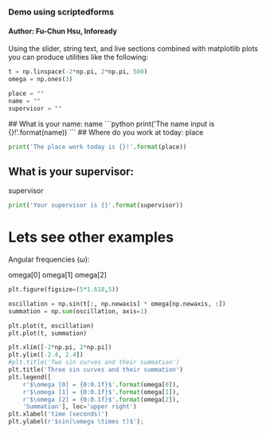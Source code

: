 ### Demo using scriptedforms

#### Author: Fu-Chun Hsu, Infoready

Using the slider, string text,  and live sections combined with matplotlib plots you can
produce utilities like the following:

<section-start onLoad>

```python
t = np.linspace(-2*np.pi, 2*np.pi, 500)
omega = np.ones(3)

place = ""
name = ""
supervisor = ""
```

</section-start>

<section-live>
## What is your name:
<variable-string>name</variable-string>
```python
print('The name input is {}!'.format(name))
```
## Where do you work at today:
<variable-string>place</variable-string>

```python
print('The place work today is {}!'.format(place))
```
## What is your supervisor:
<variable-string>supervisor</variable-string>

```python
print('Your supervisor is {}'.format(supervisor))
```


# Lets see other examples


Angular frequencies ($\omega$):

<variable-slider label="$\omega [0]$" min="0" max="6" step="0.1">omega[0]</variable-slider>
<variable-slider label="$\omega [1]$" min="0" max="6" step="0.1">omega[1]</variable-slider>
<variable-slider label="$\omega [2]$" min="0" max="6" step="0.1">omega[2]</variable-slider>
```python
plt.figure(figsize=(5*1.618,5))

oscillation = np.sin(t[:, np.newaxis] * omega[np.newaxis, :])
summation = np.sum(oscillation, axis=1)

plt.plot(t, oscillation)
plt.plot(t, summation)

plt.xlim([-2*np.pi, 2*np.pi])
plt.ylim([-2.4, 2.4])
#plt.title('Two sin curves and their summation')
plt.title('Three sin curves and their summation')
plt.legend([
    r'$\omega [0] = {0:0.1f}$'.format(omega[0]),
    r'$\omega [1] = {0:0.1f}$'.format(omega[1]),
    r'$\omega [2] = {0:0.1f}$'.format(omega[2]),
    'Summation'], loc='upper right')
plt.xlabel('time (seconds)')
plt.ylabel(r'$sin(\omega \times t)$');
```

</section-live>